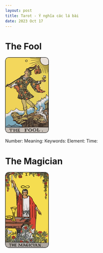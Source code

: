 ```yaml
---
layout: post
title: Tarot - Ý nghĩa các lá bài
date: 2023 Oct 17
---
```


# The Fool

![0 - The Fool](/assets/material/tarot-cards/0-Fool.png)

Number: 
Meaning:
Keywords:
Element:
Time:

# The Magician

![1 - The Magician](/assets/material/tarot-cards/1-Magician.png)


